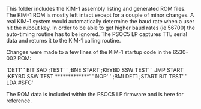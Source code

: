 This folder includes the KIM-1 assembly listing and generated ROM files.
The KIM-1 ROM is mostly left intact except for a couple of minor changes.
A real KIM-1 system would automatically determine the baud rate when a user hit the rubout key.
In order to be able to get higher baud rates (ie 56700) the auto-timing routine has to be ignored.
The PSOC5 LP captures TTL serial data and returns it to the KIM-1 calling routine.

Changes were made to a few lines of the KIM-1 startup code in the 6530-002 ROM:

'DET1'
'     BIT   SAD       		;TEST'
'    ;BNE   START     		;KEYBD SSW TEST'
'     JMP   START     		;KEYBD SSW TEST *************'
'     NOP'
'    ;BMI   DET1      		;START BIT TEST'
'     LDA   #$FC'

The ROM data is included within the PSOC5 LP firmware and is here for reference.
